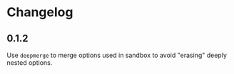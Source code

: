 # Changelog

## 0.1.2

Use `deepmerge` to merge options used in sandbox to avoid "erasing" deeply nested options.
